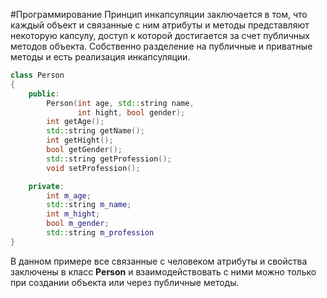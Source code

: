 #Программирование 
Принцип инкапсуляции заключается в том, что каждый объект и связанные с ним атрибуты и методы представляют некоторую капсулу, доступ к которой достигается за счет публичных методов объекта.
Собственно разделение на публичные и приватные методы и есть реализация инкапсуляции.

```cpp
class Person
{
	public:
		Person(int age, std::string name, 
			   int hight, bool gender);
		int getAge();
		std::string getName();
		int getHight();
		bool getGender();
		std::string getProfession();
		void setProfession();

	private:
		int m_age;
		std::string m_name;
		int m_hight;
		bool m_gender;
		std::string m_profession
}
```

В данном примере все связанные с человеком атрибуты и свойства заключены в класс **Person** и взаимодействовать с ними можно только при создании объекта или через публичные методы.